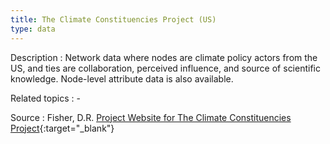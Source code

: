 ```yaml
---
title: The Climate Constituencies Project (US)
type: data
---
```


Description
: Network data where nodes are climate policy actors from the US, and ties are collaboration, perceived influence, and source of scientific knowledge. Node-level attribute data is also available. 


Related topics
: - 

Source
: Fisher, D.R. [Project Website for The Climate Constituencies Project](http://www.drfisher.umd.edu/CCP.html){:target="_blank"}